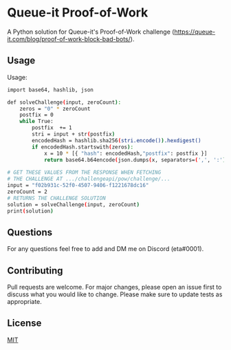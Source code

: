 # Queue-it Proof-of-Work

A Python solution for Queue-it's Proof-of-Work challenge (<https://queue-it.com/blog/proof-of-work-block-bad-bots/>).

## Usage

Usage:
```bash
import base64, hashlib, json

def solveChallenge(input, zeroCount):
    zeros = "0" * zeroCount
    postfix = 0
    while True:
        postfix  += 1
        stri = input + str(postfix)
        encodedHash = hashlib.sha256(stri.encode()).hexdigest()
        if encodedHash.startswith(zeros):
            x = 10 * [{ "hash": encodedHash,"postfix": postfix }]
            return base64.b64encode(json.dumps(x, separators=(',', ':')).encode()).decode()
            
# GET THESE VALUES FROM THE RESPONSE WHEN FETCHING
# THE CHALLENGE AT .../challengeapi/pow/challenge/...
input = "f02b931c-52f0-4507-9406-f1221678dc16"
zeroCount = 2
# RETURNS THE CHALLENGE SOLUTION
solution = solveChallenge(input, zeroCount)
print(solution)
```

## Questions
For any questions feel free to add and DM me on Discord (eta#0001).

## Contributing
Pull requests are welcome. For major changes, please open an issue first to discuss what you would like to change. Please make sure to update tests as appropriate.

## License
[MIT](https://choosealicense.com/licenses/mit/)